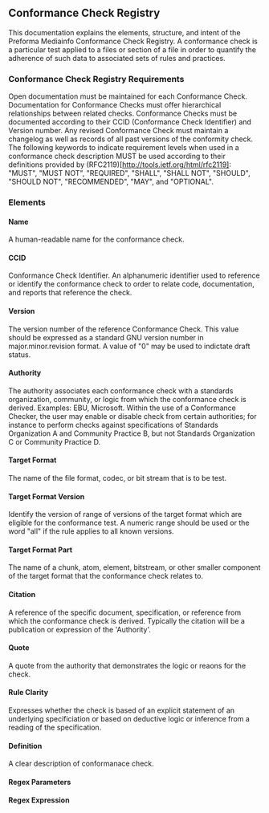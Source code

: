 ## Conformance Check Registry

This documentation explains the elements, structure, and intent of the Preforma Mediainfo Conformance Check Registry.
A conformance check is a particular test applied to a files or section of a file in order to quantify the adherence of such data to associated sets of rules and practices.

### Conformance Check Registry Requirements
Open documentation must be maintained for each Conformance Check.
Documentation for Conformance Checks must offer hierarchical relationships between related checks.
Conformance Checks must be documented according to their CCID (Conformance Check Identifier) and Version number.
Any revised Conformance Check must maintain a changelog as well as records of all past versions of the conformity check.
The following keywords to indicate requirement levels when used in a conformance check description MUST be used according to their definitions provided by (RFC2119)[http://tools.ietf.org/html/rfc2119]: "MUST", "MUST NOT", "REQUIRED", "SHALL", "SHALL NOT", "SHOULD", "SHOULD NOT", "RECOMMENDED",  "MAY", and "OPTIONAL".

### Elements

#### Name
A human-readable name for the conformance check.

#### CCID
Conformance Check Identifier. An alphanumeric identifier used to reference or identify the conformance check to order to relate code, documentation, and reports that reference the check.

#### Version
The version number of the reference Conformance Check. This value should be expressed as a standard GNU version number in major.minor.revision format. A value of "0" may be used to indictate draft status.

#### Authority
The authority associates each conformance check with a standards organization, community, or logic from which the conformance check is derived. Examples: EBU, Microsoft.
Within the use of a Conformance Checker, the user may enable or disable check from certain authorities; for instance to perform checks against specifications of Standards Organization A and Community Practice B, but not Standards Organization C or Community Practice D.

#### Target Format
The name of the file format, codec, or bit stream that is to be test.

#### Target Format Version
Identify the version of range of versions of the target format which are eligible for the conformance test. A numeric range should be used or the word "all" if the rule applies to all known versions.

#### Target Format Part
The name of a chunk, atom, element, bitstream, or other smaller component of the target format that the conformance check relates to.

#### Citation
A reference of the specific document, specification, or reference from which the conformance check is derived. Typically the citation will be a publication or expression of the 'Authority'.

#### Quote
A quote from the authority that demonstrates the logic or reaons for the check.

#### Rule Clarity
Expresses whether the check is based of an explicit statement of an underlying specificiation or based on deductive logic or inference from a reading of the specification.

#### Definition
A clear description of conformanace check.

#### Regex Parameters

#### Regex Expression
